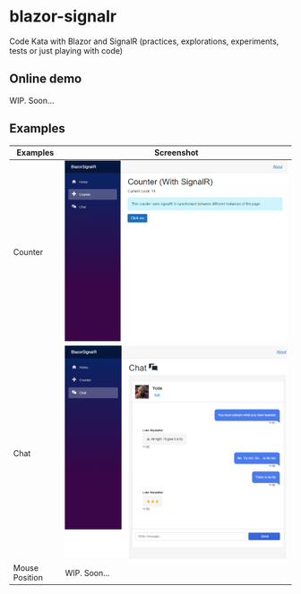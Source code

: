 # blazor-signalr
Code Kata with Blazor and SignalR (practices, explorations, experiments, tests or just playing with code)

## Online demo
WIP. Soon...

## Examples
|Examples   |Screenshot   |
|---|---|
|Counter   |  ![Counter Blazor SignalR](https://raw.githubusercontent.com/fernandezja/blazor-signalr/master/assets/fernandezja-blazor-signalr-counter.webp) |
|Chat		| ![Counter Blazor SignalR](https://raw.githubusercontent.com/fernandezja/blazor-signalr/master/assets/fernandezja-blazor-signalr-chat.webp)  |
|Mouse  Position  | WIP. Soon...   |



 

